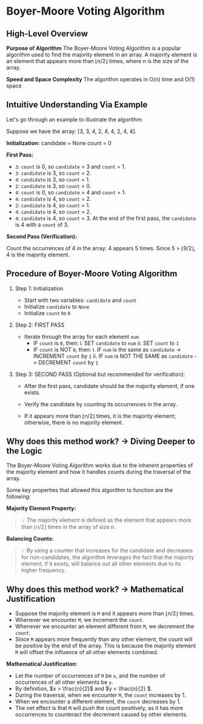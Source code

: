 # Boyer-Moore Voting Algorithm

## High-Level Overview
**Purpose of Algorithm**
The Boyer-Moore Voting Algorithm is a popular algorithm used to find the majority element in an array. 
A majority element is an element that appears more than ⌊n/2⌋ times, where n is the size of the array. 


**Speed and Space Complexity**
The algorithm operates in O(n) time and O(1) space

## Intuitive Understanding Via Example
Let's go through an example to illustrate the algorithm:

Suppose we have the array: [3, 3, 4, 2, 4, 4, 2, 4, 4].

**Initialization:**
candidate = None
count = 0

**First Pass:**
- `3`: `count` is 0, so `candidate` = 3 and `count` = 1.
- `3`: `candidate` is 3, so `count` = 2.
- `4`: `candidate` is 3, so `count` = 1.
- `2`: `candidate` is 3, so `count` = 0.
- `4`: `count` is 0, so `candidate` = 4 and `count` = 1.
- `4`: `candidate` is 4, so `count` = 2.
- `2`: `candidate` is 4, so `count` = 1.
- `4`: `candidate` is 4, so `count` = 2.
- `4`: `candidate` is 4, so `count` = 3.
At the end of the first pass, the `candidate` is 4 with a `count` of 3.

**Second Pass (Verification):**

Count the occurrences of 4 in the array: 4 appears 5 times.
Since 5 > ⌊9/2⌋, 4 is the majority element.

## Procedure of Boyer-Moore Voting Algorithm
1. Step 1: Initialization
    - Start with two variables: `candidate` and `count`
    - Initialize `candidate` to `None`
    - Initialize `count` to `0`

2. Step 2: FIRST PASS
    - Iterate through the array for each element `num`
        - IF `count` is `0`, then:
            i. SET `candidate` to `num` 
            ii. SET `count` to `1`
        - IF `count` is NOT `0`, then:
            i. IF `num` is the same as `candidate` -> INCREMENT `count` by `1`
            ii. IF `num` is NOT THE SAME as `candidate` -> DECREMENT `count` by `1`

3. Step 3: SECOND PASS (Optional but recommended for verification):
    - After the first pass, candidate should be the majority element, if one exists.

    - Verify the candidate by counting its occurrences in the array. 
     - If it appears more than ⌊n/2⌋ times, it is the majority element; otherwise, there is no majority element.



## Why does this method work? -> Diving Deeper to the Logic


The Boyer-Moore Voting Algorithm works due to the inherent properties of the majority element and how it handles counts during the traversal of the array.


Some key properties that allowed this algorithm to function are the following:

**Majority Element Property:**
>:bulb: The majority element is defined as the element that appears more than ⌊n/2⌋ times in the array of size n.

**Balancing Counts:**
>:bulb: By using a counter that increases for the candidate and decreases for non-candidates, the algorithm leverages the fact that the majority element, if it exists, will balance out all other elements due to its higher frequency.



## Why does this method work? -> Mathematical Justification

- Suppose the majority element is `M` and it appears more than ⌊n/2⌋ times.
- Whenever we encounter `M`, we increment the `count`.
- Whenever we encounter an element different from `M`, we decrement the `count`.
- Since `M` appears more frequently than any other element, the count will be positive by the end of the array. This is because the majority element `M` will offset the influence of all other elements combined.

**Mathematical Justification:**

- Let the number of occurrences of `M` be `x`, and the number of occurrences of all other elements be `y`.
- By definition, $x > \frac{n}{2}\$ and $y < \frac{n}{2} \$.
- During the traversal, when we encounter `M`, the `count` increases by 1.
- When we encounter a different element, the `count` decreases by 1.
- The net effect is that `M` will push the count positively, as it has more occurrences to counteract the decrement caused by other elements.




























































































































